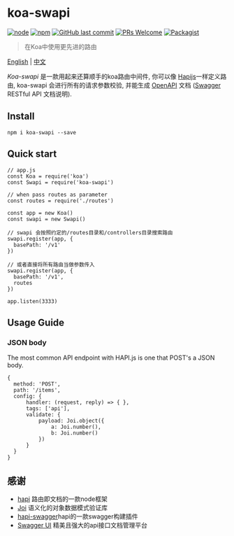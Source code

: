 # koa-swapi

[![node](https://img.shields.io/node/v/passport.svg?style=flat-square)](https://github.com/haowen737/koa-swapi)
[![npm](https://img.shields.io/npm/v/npm.svg?style=flat-square)](https://github.com/haowen737/koa-swapi)
[![GitHub last commit](https://img.shields.io/github/last-commit/google/skia.svg?style=flat-square)](https://github.com/haowen737/koa-swapi)
[![PRs Welcome](https://img.shields.io/badge/PRs-welcome-brightgreen.svg?style=flat-square)](http://makeapullrequest.com)
[![Packagist](https://img.shields.io/packagist/l/doctrine/orm.svg?style=flat-square)](https://github.com/haowen737/koa-swapi)

> 在Koa中使用更先进的路由

[English](https://github.com/haowen737/koa-swapi/blob/master/README.md) | [中文](https://github.com/haowen737/koa-swapi/blob/master/docs/README-zh.md)

*Koa-swapi* 是一款用起来还算顺手的koa路由中间件, 你可以像 [Hapijs](https://hapijs.com/)一样定义路由, koa-swapi 会进行所有的请求参数校验, 并能生成 [OpenAPI](https://www.openapis.org/) 文档 ([Swagger](https://swagger.io/) RESTful API 文档说明).


## Install

    npm i koa-swapi --save

## Quick start

    // app.js
    const Koa = require('koa')
    const Swapi = require('koa-swapi')

    // when pass routes as parameter
    const routes = require('./routes')

    const app = new Koa()
    const swapi = new Swapi()

    // swapi 会按照约定的/routes目录和/controllers目录搜索路由
    swapi.register(app, {
      basePath: '/v1'
    })

    // 或者直接将所有路由当做参数传入
    swapi.register(app, {
      basePath: '/v1',
      routes
    })

    app.listen(3333)

## Usage Guide

### JSON body
The most common API endpoint with HAPI.js is one that POST's a JSON body.

    {
      method: 'POST',
      path: '/items',
      config: {
          handler: (request, reply) => { },
          tags: ['api'],
          validate: {
              payload: Joi.object({
                  a: Joi.number(),
                  b: Joi.number()
              })
          }
      }
    }

## 感谢

- [hapi](https://hapijs.com/) 路由即文档的一款node框架
- [Joi](https://github.com/hapijs/joi) 语义化的对象数据模式验证库
- [hapi-swagger](https://github.com/glennjones/hapi-swagger)hapi的一款swagger构建插件
- [Swagger UI](https://github.com/swagger-api/swagger-ui) 精美且强大的api接口文档管理平台